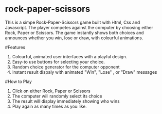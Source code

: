 ﻿# rock-paper-scissors
 This is a simpe Rock-Paper-Scissors game built with Html, Css and Javascript.
 The player competes against the computer by choosing either Rock, Paper or Scissors. The game instantly shows both choices and announces whether you win, lose or draw, with colourful animations.

 #Features
 1. Colourful, animated user interfaces with a playful design.
 2. Easy-to use buttons for selecting your choice.
 3. Random choice generator for the computer opponent
 4. Instant result dispaly with animated "Win", "Lose"
, or "Draw" messages

#How to Play
1. Click on either Rock, Paper or Scissors
2. The computer will randomly select its choice
3. The result will display immediately showing who wins
4. Play again as many times as you like.
